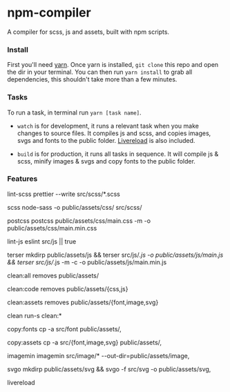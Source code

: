 # npm-compiler

A compiler for scss, js and assets, built with npm scripts.

### Install

First you'll need [yarn](https://yarnpkg.com/). Once yarn is installed, `git clone` this repo and open the dir in your terminal. You can then run `yarn install` to grab all dependencies, this shouldn't take more than a few minutes.

### Tasks

To run a task, in terminal run `yarn [task name]`.

- `watch` is for development, it runs a relevant task when you make changes to source files. It compiles js and scss, and copies images, svgs and fonts to the public folder. [Livereload](https://www.npmjs.com/package/livereload) is also included.

- `build` is for production, it runs all tasks in sequence. It will compile js & scss, minify images & svgs and copy fonts to the public folder.

### Features

lint-scss
prettier --write src/scss/\*.scss

scss
node-sass -o public/assets/css/ src/scss/

postcss
postcss public/assets/css/main.css -m -o public/assets/css/main.min.css

lint-js
eslint src/js || true

terser
mkdirp public/assets/js && terser src/js/_.js -o public/assets/js/main.js && terser src/js/_.js -m -c -o public/assets/js/main.min.js

clean:all
removes public/assets/

clean:code
removes public/assets/{css,js}

clean:assets
removes public/assets/{font,image,svg}

clean
run-s clean:\*

copy:fonts
cp -a src/font public/assets/,

copy:assets
cp -a src/{font,image,svg} public/assets/,

imagemin
imagemin src/image/\* --out-dir=public/assets/image,

svgo
mkdirp public/assets/svg && svgo -f src/svg -o public/assets/svg,

livereload
